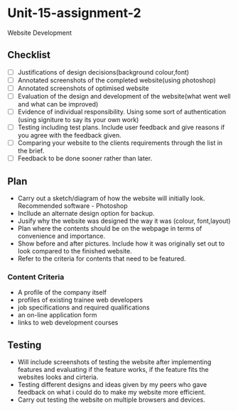# Unit-15-assignment-2
Website Development

## Checklist

- [ ] Justifications of design decisions(background colour,font)
- [ ] Annotated screenshots of the completed website(using photoshop)
- [ ] Annotated screenshots of optimised website
- [ ] Evaluation of the design and development of the website(what went well and what can be improved)
- [ ] Evidence of individual responsibility. Using some sort of authentication (using signiture to say its your own work)
- [ ] Testing including test plans. Include user feedback and give reasons if you agree with the feedback given.
- [ ] Comparing your website to the clients requirements through the list in the brief.
- [ ] Feedback to be done sooner rather than later.

## Plan

* Carry out a sketch/diagram of how the website will initially look. Recommended software - Photoshop
* Incllude an alternate design option for backup.
* Jusify why the website was designed the way it was (colour, font,layout)
* Plan where the contents should be on the webpage in terms of convenience and importance.
* Show before and after pictures. Include how it was originally set out to look compared to the finished website.
* Refer to the criteria for contents that need to be featured.
### Content Criteria
*	A profile of the company itself
*	profiles of existing trainee web developers
*	job specifications and required qualifications
*	an on-line application form
*	links to web development courses


## Testing

* Will include screenshots of testing the website after implementing features and evaluating if the feature works, if the feature fits the websites looks and cirteria.
* Testing different designs and ideas given by my peers who gave feedback on what i could do to make my website more efficient.
* Carry out testing the website on multiple browsers and devices.
